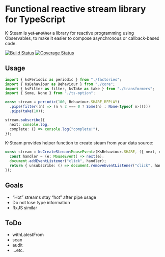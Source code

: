 # Functional reactive stream library for TypeScript
K-Steam is ~~yet another~~ a library for reactive programming using Observables, to make it easier to compose asynchronous or callback-based code.

[![Build Status](https://travis-ci.com/KEIII/k-stream.svg?branch=master)](https://travis-ci.com/KEIII/k-stream) [![Coverage Status](https://coveralls.io/repos/github/KEIII/k-stream/badge.svg?branch=master)](https://coveralls.io/github/KEIII/k-stream?branch=master)

## Usage
```typescript
import { ksPeriodic as periodic } from "./factories";
import { KsBehaviour as Behaviour } from "./core";
import { ksFilter as filter, ksTake as take } from "./transformers";
import { Some, None } from "./ts-option";

const stream = periodic(100, Behaviour.SHARE_REPLAY)
  .pipe(filter((n) => (n % 2 === 0 ? Some(n) : None<typeof n>())))
  .pipe(take(10));

stream.subscribe({
  next: console.log,
  complete: () => console.log("complete!"),
});
```
K-Steam provides helper function to create steam from your data source:
```typescript
const stream = ksCreateStream<MouseEvent>(KsBehaviour.SHARE, ({ next, complete }) => {
  const handler = (e: MouseEvent) => next(e);
  document.addEventListener("click", handler);
  return { unsubscribe: () => document.removeEventListener("click", handler) };
});
```

## Goals
- “Hot” streams stay “hot” after pipe usage
- Do not lose type information
- RxJS similar

## ToDo
- withLatestFrom
- scan
- audit
- ...etc.
